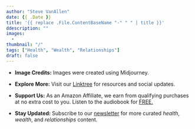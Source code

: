 ```yaml
---
author: "Steve VanAllen"
date: {{ .Date }}
title: '{{ replace .File.ContentBaseName "-" " " | title }}'
ddescription: ""
images:
  - 
thumbnail: "/"
tags: ["Health", "Wealth", "Relationships"]
draft: false
---
```


- **Image Credits:** Images were created using Midjourney.

- **Explore More:** Visit our [Linktree](https://linktr.ee/welcomerain) for resources and social updates.

- **Support Us:** As an Amazon Affiliate, we earn from qualifying purchases at no extra cost to you.  Listen to the audiobook for [FREE.]()

- **Stay Updated:** Subscribe to our [newsletter](http://eepurl.com/iGVUjI) for more curated _health_, _wealth_, and _relationships_ content.